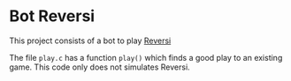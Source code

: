 # Bot Reversi

This project consists of a bot to play [Reversi](https://en.wikipedia.org/wiki/Reversi)

The file `play.c` has a function `play()` which finds a good play to an existing game. This code only does not simulates Reversi.
